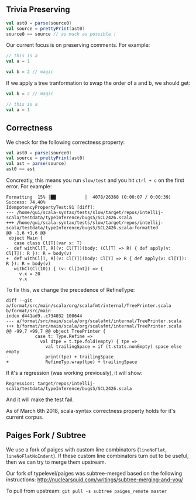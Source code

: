 ## Trivia Preserving

```scala
val ast0 = parse(source0)
val source = prettyPrint(ast0)
source0 == source // as much as possible !
```

Our current focus is on preserving comments. For example:

```scala
// this is a
val a = 1

val b = 2 // magic
```

If we apply a tree tranformation to swap the order of a and b, we should get:

```scala
val b = 2 // magic

// this is a
val a = 1
```

## Correctness

We check for the following correctness property:

```scala
val ast0 = parse(source0)
val source = prettyPrint(ast0)
val ast = parse(source)
ast0 == ast
```

Concreatly, this means you run `slow/test` and you hit `ctrl + c` on the first error. For example:

```
Formatting  15% │██           │  4078/26368 (0:00:07 / 0:00:39) Success: 74.40%
IdempotencyPropertyTest:91 [diff]: 
--- /home/gui/scala-syntax/tests/slow/target/repos/intellij-scala/testdata/typeInference/bugs5/SCL2426.scala
+++ /home/gui/scala-syntax/tests/slow/target/repos/intellij-scala/testdata/typeInference/bugs5/SCL2426.scala-formatted
@@ -1,6 +1,6 @@
 object Main {
   case class Cl[T](var x: T)
-  def withCl[T, R](v: Cl[T])(body: (Cl[T] => R) { def apply(v: Cl[T]): R }): R = body(v)
+  def withCl[T, R](v: Cl[T])(body: Cl[T] => R { def apply(v: Cl[T]): R }): R = body(v)
   withCl(Cl(10)) { (v: Cl[Int]) => {
     v.x = 20
     v.x
```

To fix this, we change the precedence of RefineType:

```
diff --git a/format/src/main/scala/org/scalafmt/internal/TreePrinter.scala b/format/src/main
index d441ad9..c734032 100644
--- a/format/src/main/scala/org/scalafmt/internal/TreePrinter.scala
+++ b/format/src/main/scala/org/scalafmt/internal/TreePrinter.scala
@@ -99,7 +99,7 @@ object TreePrinter {
           case t: Type.Refine =>
             val dtpe = t.tpe.fold(empty) { tpe =>
               val trailingSpace = if (t.stats.nonEmpty) space else empty
-              print(tpe) + trailingSpace
+              RefineTyp.wrap(tpe) + trailingSpace
```


If it's a regression (was working previously), it will show:


```
Regression: target/repos/intellij-scala/testdata/typeInference/bugs5/SCL2426.scala
```

And it will make the test fail.

As of March 6th 2018, scala-syntax correctness property holds for it's current corpus.

## Paiges Fork / Subtree

We use a fork of paiges with custom line combinators (`lineNoFlat`, `lineNoFlatNoIndent`). If these custom line combinators turn out to be useful, then we can try to merge them upstream.

Our fork of typelevel/paiges was subtree-merged based on the following instructions: http://nuclearsquid.com/writings/subtree-merging-and-you/

To pull from upstream:
`git pull -s subtree paiges_remote master`

